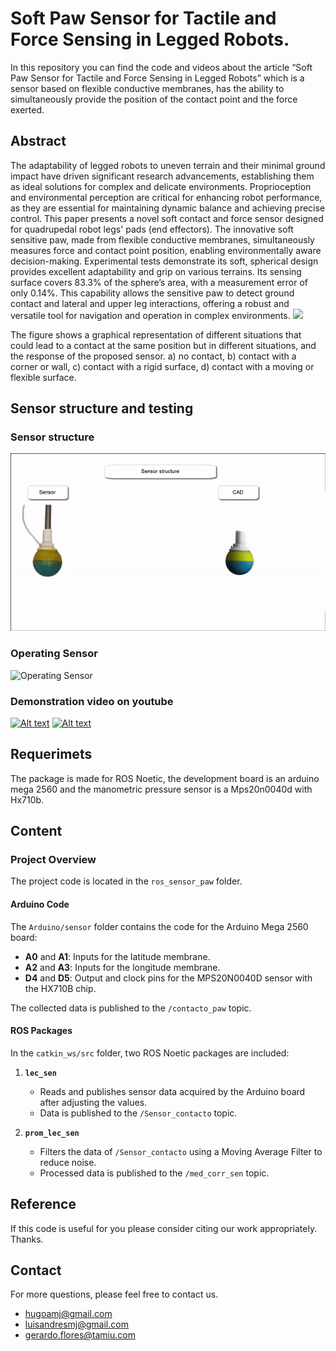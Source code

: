 # Soft Paw Sensor for Tactile and Force Sensing in Legged Robots.
In this repository you can find the code and videos about the article “Soft Paw Sensor for Tactile and Force Sensing in Legged Robots” which is a sensor based on flexible conductive membranes, has the ability to simultaneously provide the position of the contact point and the force exerted.

## Abstract

The adaptability of legged robots to uneven terrain and their minimal ground impact have driven significant research advancements, establishing them as ideal solutions for complex and delicate environments. Proprioception and environmental perception are critical for enhancing robot performance, as they are essential for maintaining dynamic balance and achieving precise control. This paper presents a novel soft contact and force sensor designed for quadrupedal robot legs' pads (end effectors). The innovative soft sensitive paw, made from flexible conductive membranes, simultaneously measures force and contact point position, enabling environmentally aware decision-making. Experimental tests demonstrate its soft, spherical design provides excellent adaptability and grip on various terrains. Its sensing surface covers 83.3\% of the sphere’s area, with a measurement error of only 0.14\%. This capability allows the sensitive paw to detect ground contact and lateral and upper leg interactions, offering a robust and versatile tool for navigation and operation in complex environments.
<img src="imagen2.png" width="500"/>

The figure shows a graphical representation of different situations that could lead to a contact at the same position but in different situations, and the response of the proposed sensor. a) no contact, b) contact with a corner or wall, c) contact with a rigid surface, d) contact with a moving or flexible surface.

## Sensor structure and testing
### Sensor structure
![Sensor structure](str.gif)
### Operating Sensor
![Operating Sensor](ope.gif)
### Demonstration video on youtube
[![Alt text](https://img.youtube.com/vi/8-pI3D7teCSnQ/1.jpg)](https://www.youtube.com/watch?v=8-pI3D7teCSnQ)
[![Alt text](https://img.youtube.com/vi/8-yymz5p5xQ/1.jpg)](https://www.youtube.com/watch?v=8-yymz5p5xQ)
## Requerimets
The package is made for ROS Noetic, the development board is an arduino mega 2560 and the manometric pressure sensor is a Mps20n0040d with Hx710b.
## Content
### Project Overview  
The project code is located in the `ros_sensor_paw` folder.  

#### Arduino Code  
The `Arduino/sensor` folder contains the code for the Arduino Mega 2560 board:  
- **A0** and **A1**: Inputs for the latitude membrane.  
- **A2** and **A3**: Inputs for the longitude membrane.  
- **D4** and **D5**: Output and clock pins for the MPS20N0040D sensor with the HX710B chip.  

The collected data is published to the `/contacto_paw` topic.  

#### ROS Packages  
In the `catkin_ws/src` folder, two ROS Noetic packages are included:  

1. **`lec_sen`**  
   - Reads and publishes sensor data acquired by the Arduino board after adjusting the values.  
   - Data is published to the `/Sensor_contacto` topic.  

2. **`prom_lec_sen`**  
   - Filters the data of `/Sensor_contacto` using a Moving Average Filter to reduce noise.  
   - Processed data is published to the `/med_corr_sen` topic.  
  
## Reference
If this code is useful for you please consider citing our work appropriately. Thanks.

## Contact
For more questions, please feel free to contact us.

* hugoamj@gmail.com
* luisandresmj@gmail.com
* gerardo.flores@tamiu.com
